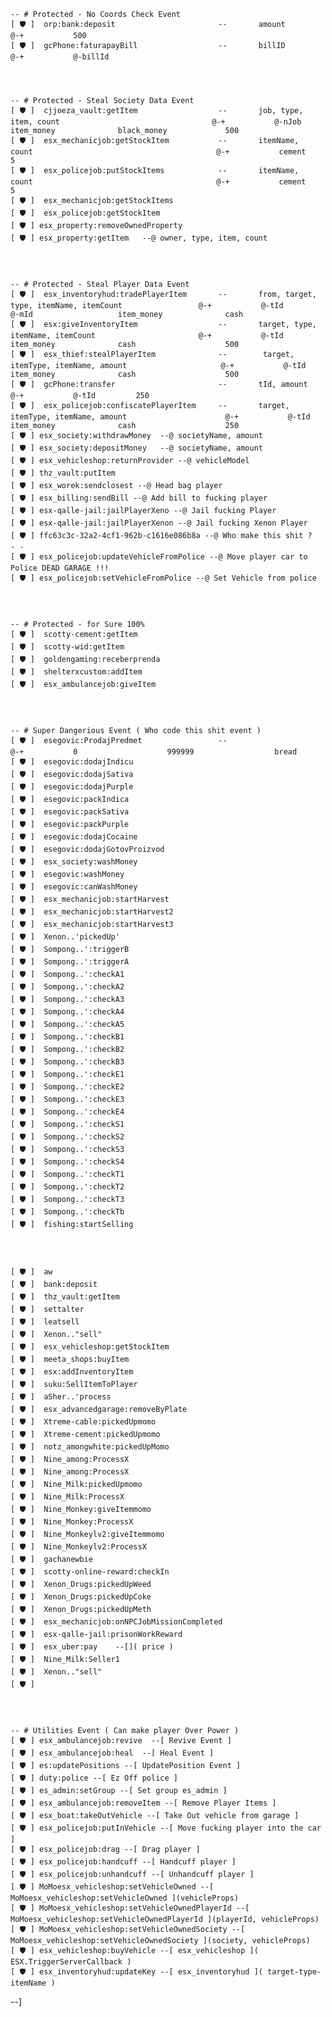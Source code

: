 



    -- # Protected - No Coords Check Event 
    [ 🛡️ ]  orp:bank:deposit                       --       amount                                                  @-+           500
    [ 🛡️ ]  gcPhone:faturapayBill                  --       billID                                                  @-+           @-billId 




    -- # Protected - Steal Society Data Event 
    [ 🛡️ ]  cjjoeza_vault:getItem                  --       job, type, item, count                                  @-+           @-nJob        item_money              black_money             500
    [ 🛡️ ]  esx_mechanicjob:getStockItem           --       itemName, count                                         @-+           cement        5    
    [ 🛡️ ]  esx_policejob:putStockItems            --       itemName, count                                         @-+           cement        5
    [ 🛡️ ]  esx_mechanicjob:getStockItems          
    [ 🛡️ ]  esx_policejob:getStockItem
    [ 🛡️ ] esx_property:removeOwnedProperty
    [ 🛡️ ] esx_property:getItem   --@ owner, type, item, count




    -- # Protected - Steal Player Data Event 
    [ 🛡️ ]  esx_inventoryhud:tradePlayerItem       --       from, target, type, itemName, itemCount                 @-+           @-tId         @-mId                   item_money              cash                  
    [ 🛡️ ]  esx:giveInventoryItem                  --       target, type, itemName, itemCount                       @-+           @-tId         item_money              cash                    500
    [ 🛡️ ]  esx_thief:stealPlayerItem              --        target, itemType, itemName, amount                     @-+           @-tId         item_money              cash                    500
    [ 🛡️ ]  gcPhone:transfer                       --       tId, amount                                             @-+           @-tId         250
    [ 🛡️ ]  esx_policejob:confiscatePlayerItem     --       target, itemType, itemName, amount                      @-+           @-tId         item_money              cash                    250  
    [ 🛡️ ] esx_society:withdrawMoney  --@ societyName, amount
    [ 🛡️ ] esx_society:depositMoney   --@ societyName, amount
    [ 🛡️ ] esx_vehicleshop:returnProvider --@ vehicleModel
    [ 🛡️ ] thz_vault:putItem
    [ 🛡️ ] esx_worek:sendclosest --@ Head bag player
    [ 🛡️ ] esx_billing:sendBill --@ Add bill to fucking player
    [ 🛡️ ] esx-qalle-jail:jailPlayerXeno --@ Jail fucking Player
    [ 🛡️ ] esx-qalle-jail:jailPlayerXenon --@ Jail fucking Xenon Player
    [ 🛡️ ] ffc63c3c-32a2-4cf1-962b-c1616e086b8a --@ Who make this shit ?  - -
    [ 🛡️ ] esx_policejob:updateVehicleFromPolice --@ Move player car to Police DEAD GARAGE !!! 
    [ 🛡️ ] esx_policejob:setVehicleFromPolice --@ Set Vehicle from police




    -- # Protected - for Sure 100%
    [ 🛡️ ]  scotty-cement:getItem
    [ 🛡️ ]  scotty-wid:getItem
    [ 🛡️ ]  goldengaming:receberprenda
    [ 🛡️ ]  shelterxcustom:addItem
    [ 🛡️ ]  esx_ambulancejob:giveItem




    -- # Super Dangerious Event ( Who code this shit event )
    [ 🛡️ ]  esegovic:ProdajPredmet                 --                                                               @-+           0                    999999                  bread 
    [ 🛡️ ]  esegovic:dodajIndicu
    [ 🛡️ ]  esegovic:dodajSativa
    [ 🛡️ ]  esegovic:dodajPurple
    [ 🛡️ ]  esegovic:packIndica
    [ 🛡️ ]  esegovic:packSativa
    [ 🛡️ ]  esegovic:packPurple
    [ 🛡️ ]  esegovic:dodajCocaine
    [ 🛡️ ]  esegovic:dodajGotovProizvod
    [ 🛡️ ]  esx_society:washMoney
    [ 🛡️ ]  esegovic:washMoney
    [ 🛡️ ]  esegovic:canWashMoney
    [ 🛡️ ]  esx_mechanicjob:startHarvest
    [ 🛡️ ]  esx_mechanicjob:startHarvest2
    [ 🛡️ ]  esx_mechanicjob:startHarvest3
    [ 🛡️ ]  Xenon..'pickedUp'
    [ 🛡️ ]  Sompong..':triggerB
    [ 🛡️ ]  Sompong..':triggerA
    [ 🛡️ ]  Sompong..':checkA1
    [ 🛡️ ]  Sompong..':checkA2
    [ 🛡️ ]  Sompong..':checkA3
    [ 🛡️ ]  Sompong..':checkA4
    [ 🛡️ ]  Sompong..':checkA5
    [ 🛡️ ]  Sompong..':checkB1
    [ 🛡️ ]  Sompong..':checkB2
    [ 🛡️ ]  Sompong..':checkB3
    [ 🛡️ ]  Sompong..':checkE1
    [ 🛡️ ]  Sompong..':checkE2
    [ 🛡️ ]  Sompong..':checkE3
    [ 🛡️ ]  Sompong..':checkE4
    [ 🛡️ ]  Sompong..':checkS1
    [ 🛡️ ]  Sompong..':checkS2
    [ 🛡️ ]  Sompong..':checkS3
    [ 🛡️ ]  Sompong..':checkS4
    [ 🛡️ ]  Sompong..':checkT1
    [ 🛡️ ]  Sompong..':checkT2
    [ 🛡️ ]  Sompong..':checkT3
    [ 🛡️ ]  Sompong..':checkTb
    [ 🛡️ ]  fishing:startSelling




    [ 🛡️ ]  aw
    [ 🛡️ ]  bank:deposit
    [ 🛡️ ]  thz_vault:getItem
    [ 🛡️ ]  settalter
    [ 🛡️ ]  leatsell
    [ 🛡️ ]  Xenon.."sell"
    [ 🛡️ ]  esx_vehicleshop:getStockItem
    [ 🛡️ ]  meeta_shops:buyItem
    [ 🛡️ ]  esx:addInventoryItem
    [ 🛡️ ]  suku:SellItemToPlayer
    [ 🛡️ ]  aSher..'process
    [ 🛡️ ]  esx_advancedgarage:removeByPlate
    [ 🛡️ ]  Xtreme-cable:pickedUpmomo
    [ 🛡️ ]  Xtreme-cement:pickedUpmomo
    [ 🛡️ ]  notz_amongwhite:pickedUpMomo
    [ 🛡️ ]  Nine_among:ProcessX
    [ 🛡️ ]  Nine_among:ProcessX
    [ 🛡️ ]  Nine_Milk:pickedUpmomo
    [ 🛡️ ]  Nine_Milk:ProcessX
    [ 🛡️ ]  Nine_Monkey:giveItemmomo
    [ 🛡️ ]  Nine_Monkey:ProcessX
    [ 🛡️ ]  Nine_Monkeylv2:giveItemmomo
    [ 🛡️ ]  Nine_Monkeylv2:ProcessX
    [ 🛡️ ]  gachanewbie
    [ 🛡️ ]  scotty-online-reward:checkIn
    [ 🛡️ ]  Xenon_Drugs:pickedUpWeed
    [ 🛡️ ]  Xenon_Drugs:pickedUpCoke
    [ 🛡️ ]  Xenon_Drugs:pickedUpMeth
    [ 🛡️ ]  esx_mechanicjob:onNPCJobMissionCompleted
    [ 🛡️ ]  esx-qalle-jail:prisonWorkReward
    [ 🛡️ ]  esx_uber:pay    --[]( price ) 
    [ 🛡️ ]  Nine_Milk:Seller1
    [ 🛡️ ]  Xenon.."sell"
    [ 🛡️ ]  




    -- # Utilities Event ( Can make player Over Power )
    [ 🛡️ ] esx_ambulancejob:revive  --[ Revive Event ]
    [ 🛡️ ] esx_ambulancejob:heal  --[ Heal Event ]
    [ 🛡️ ] es:updatePositions --[ UpdatePosition Event ]
    [ 🛡️ ] duty:police --[ Ez Off police ]
    [ 🛡️ ] es_admin:setGroup --[ Set group es_admin ]
    [ 🛡️ ] esx_ambulancejob:removeItem --[ Remove Player Items ]
    [ 🛡️ ] esx_boat:takeOutVehicle --[ Take Out vehicle from garage ]
    [ 🛡️ ] esx_policejob:putInVehicle --[ Move fucking player into the car ]
    [ 🛡️ ] esx_policejob:drag --[ Drag player ]
    [ 🛡️ ] esx_policejob:handcuff --[ Handcuff player ]
    [ 🛡️ ] esx_policejob:unhandcuff --[ Unhandcuff player ]
    [ 🛡️ ] MoMoesx_vehicleshop:setVehicleOwned --[ MoMoesx_vehicleshop:setVehicleOwned ](vehicleProps)
    [ 🛡️ ] MoMoesx_vehicleshop:setVehicleOwnedPlayerId --[ MoMoesx_vehicleshop:setVehicleOwnedPlayerId ](playerId, vehicleProps)
    [ 🛡️ ] MoMoesx_vehicleshop:setVehicleOwnedSociety --[ MoMoesx_vehicleshop:setVehicleOwnedSociety ](society, vehicleProps)   
    [ 🛡️ ] esx_vehicleshop:buyVehicle --[ esx_vehicleshop ]( ESX.TriggerServerCallback )
    [ 🛡️ ] esx_inventoryhud:updateKey --[ esx_inventoryhud ]( target-type-itemName )
    
--]
